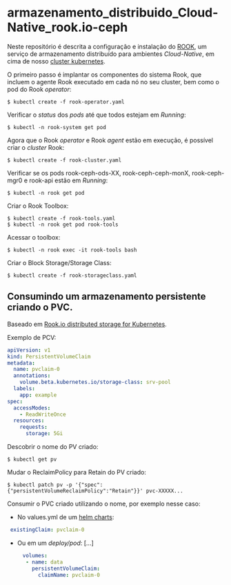 # armazenamento_distribuido_Cloud-Native_rook.io-ceph

Neste repositório é descrita a configuração e instalação do [ROOK](https://rook.io/), um serviço de armazenamento distribuído para ambientes *Cloud-Native*, em cima de nosso [cluster kubernetes](https://github.com/ctic-sje-ifsc/baremetal_rancherOS_rke_kubernetes). 

O primeiro passo é implantar os componentes do sistema Rook, que incluem o agente Rook executado em cada nó no seu cluster, bem como o pod do Rook *operator*:

```$ kubectl create -f rook-operator.yaml```  

Verificar o *status* dos *pods* até que todos estejam em *Running*:

```$ kubectl -n rook-system get pod```  

Agora que o Rook *operator* e Rook *agent* estão em execução, é possível criar o *cluster* Rook:  

```$ kubectl create -f rook-cluster.yaml```

Verificar se os pods rook-ceph-ods-XX, rook-ceph-ceph-monX, rook-ceph-mgr0 e rook-api estão em *Running*:  

```$ kubectl -n rook get pod```  
	
Criar o Rook Toolbox:

```$ kubectl create -f rook-tools.yaml```  
```$ kubectl -n rook get pod rook-tools```

Acessar o toolbox:  

```$ kubectl -n rook exec -it rook-tools bash```

Criar o Block Storage/Storage Class:

```$ kubectl create -f rook-storageclass.yaml```  


## Consumindo um armazenamento persistente criando o PVC.

Baseado em [Rook.io distributed storage for Kubernetes](http://sonamhava.blogspot.com.br/2017/05/rookio-distributed-storage-for.html).

Exemplo de PCV:

```yml
apiVersion: v1
kind: PersistentVolumeClaim
metadata:
  name: pvclaim-0
  annotations:
    volume.beta.kubernetes.io/storage-class: srv-pool
  labels:
    app: example
spec:
  accessModes:
    - ReadWriteOnce
  resources:
    requests:
      storage: 5Gi
```

Descobrir o nome do PV criado:

```$ kubectl get pv```

Mudar o ReclaimPolicy para Retain do PV criado:

```$ kubectl patch pv -p '{"spec": {"persistentVolumeReclaimPolicy":"Retain"}}' pvc-XXXXX...```


Consumir o PVC criado utilizando o nome, por exemplo nesse caso:

* No values.yml de um [helm charts](https://github.com/kubernetes/charts): 
```yml
 existingClaim: pvclaim-0
 ```

* Ou em um *deploy/pod*:
[...]
```yml
     volumes:
      - name: data
        persistentVolumeClaim:
          claimName: pvclaim-0
```